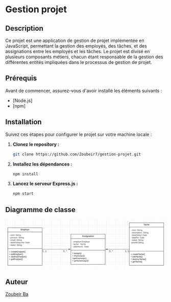 # Gestion projet

## Description
Ce projet est une application de gestion de projet implémentée en JavaScript, permettant la gestion des employés, des tâches, et des assignations entre les employés et les tâches. Le projet est divisé en plusieurs composants métiers, chacun étant responsable de la gestion des différentes entités impliquées dans le processus de gestion de projet.

## Prérequis

Avant de commencer, assurez-vous d'avoir installé les éléments suivants :
 - [Node.js]
 - [npm]

## Installation

Suivez ces étapes pour configurer le projet sur votre machine locale :

1. **Clonez le repository :**

    ```bash
    git clone https://github.com/Zoubeir7/gestion-projet.git
    ```

2. **Installez les dépendances :**

    ```bash
    npm install
    ```

3. **Lancez le serveur Express.js :**

    ```bash
    npm start
    ```


## Diagramme de classe
![Diagramme de Classes](./assets/D-class.png)



## Auteur

[Zoubeir Ba](https://github.com/Zoubeir7)
